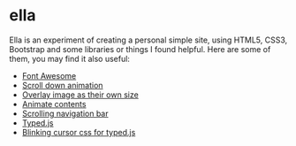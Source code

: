 # ella
Ella is an experiment of creating a personal simple site, using HTML5, CSS3, Bootstrap and some libraries or things I found helpful.
Here are some of them, you may find it also useful:
* [Font Awesome](http://fontawesome.io)
* [Scroll down animation](https://codepen.io/TrevorRice/pen/jAkXaA?page=3)
* [Overlay image as their own size](https://www.w3schools.com/howto/howto_css_image_overlay.asp)
* [Animate contents](https://github.com/daneden/animate.css)
* [Scrolling navigation bar](https://github.com/BlackrockDigital/startbootstrap-scrolling-nav)
* [Typed.js](https://github.com/mattboldt/typed.js/)
* [Blinking cursor css for typed.js](https://gist.github.com/soham2008xyz/cec634b9b0862fc2ac5a062b3564005c)
